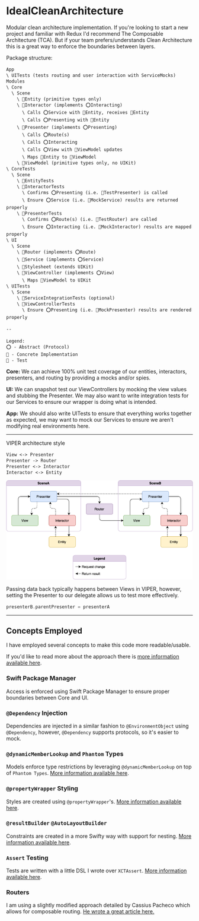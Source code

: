 # IdealCleanArchitecture

Modular clean architecture implementation. If you're looking to start a new project and familiar with Redux I'd recommend The Composable Architecture (TCA). But if your team prefers/understands Clean Architecture this is a great way to enforce the boundaries between layers.

Package structure:
```
App
\ UITests (tests routing and user interaction with ServiceMocks)
Modules
\ Core
  \ Scene
    \ 🔘Entity (primitive types only)
    \ 🔘Interactor (implements ⭕Interacting)
      \ Calls ⭕Service with 🔘Entity, receives 🔘Entity
      \ Calls ⭕Presenting with 🔘Entity
    \ 🔘Presenter (implements ⭕Presenting)
      \ Calls ⭕Route(s)
      \ Calls ⭕Interacting
      \ Calls ⭕View with 🔘ViewModel updates
      \ Maps 🔘Entity to 🔘ViewModel
    \ 🔘ViewModel (primitive types only, no UIKit)
\ CoreTests
  \ Scene
    \ 🧪EntityTests
    \ 🧪InteractorTests
      \ Confirms ⭕Presenting (i.e. 🔘TestPresenter) is called
      \ Ensure ⭕Service (i.e. 🔘MockService) results are returned properly
    \ 🧪PresenterTests
      \ Confirms ⭕Route(s) (i.e. 🔘TestRouter) are called
      \ Ensure ⭕Interacting (i.e. 🔘MockInteractor) results are mapped properly
\ UI
  \ Scene
    \ 🔘Router (implements ⭕Route)
    \ 🔘Service (implements ⭕Service)
    \ 🔘Stylesheet (extends UIKit)
    \ 🔘ViewController (implements ⭕View)
      \ Maps 🔘ViewModel to UIKit
\ UITests
  \ Scene
    \ 🧪ServiceIntegrationTests (optional)
    \ 🧪ViewControllerTests
      \ Ensure ⭕Presenting (i.e. 🔘MockPresenter) results are rendered properly

--

Legend:
⭕ - Abstract (Protocol)
🔘 - Concrete Implementation
🧪 - Test
```

**Core:** We can achieve 100% unit test coverage of our entities, interactors, presenters, and routing by providing a mocks and/or spies.

**UI:** We can snapshot test our ViewControllers by mocking the view values and stubbing the Presenter. We may also want to write integration tests for our Services to ensure our wrapper is doing what is intended.

**App:** We should also write UITests to ensure that everything works together as expected, we may want to mock our Services to ensure we aren't modifying real environments here.

---

VIPER architecture style
```
View <-> Presenter
Presenter -> Router
Presenter <-> Interactor
Interactor <-> Entity
```
![VIPER](viper.png)

Passing data back typically happens between Views in VIPER, however, setting the Presenter to our delegate allows us to test more effectively.

```swift
presenterB.parentPresenter = presenterA
```

---

## Concepts Employed

I have employed several concepts to make this code more readable/usable.

If you'd like to read more about the approach there is [more information available here](https://medium.com/@cjnevin/modular-viper-architecture-9a7cdb7475f8).

### Swift Package Manager

Access is enforced using Swift Package Manager to ensure proper boundaries between Core and UI.

### `@Dependency` Injection

Dependencies are injected in a similar fashion to `@EnvironmentObject` using `@Dependency`, however, `@Dependency` supports protocols, so it's easier to mock.

### `@dynamicMemberLookup` and `Phantom` Types

Models enforce type restrictions by leveraging `@dynamicMemberLookup` on top of `Phantom Types`. [More information available here](https://levelup.gitconnected.com/expressible-dynamic-phantom-types-513091b63f04).

### `@propertyWrapper` Styling

Styles are created using `@propertyWrapper`'s. [More information available here](https://medium.com/@cjnevin/view-styling-with-propertywrapper-92d8476e96a7).

### `@resultBuilder` `@AutoLayoutBuilder`

Constraints are created in a more Swifty way with support for nesting. [More information available here](https://betterprogramming.pub/autolayoutbuilder-294badac5015).

### `Assert` Testing

Tests are written with a little DSL I wrote over `XCTAssert`. [More information available here](https://betterprogramming.pub/assert-my-wrapper-framework-around-xctest-7d6bea2d05f9).

### Routers

I am using a slightly modified approach detailed by Cassius Pacheco which allows for composable routing. [He wrote a great article here.](https://cassiuspacheco.com/clean-simple-and-composable-routing-for-ios-apps)
